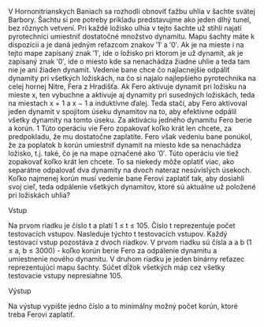 V Hornonitrianskych Baniach sa rozhodli obnoviť ťažbu uhlia v šachte svätej Barbory. Šachtu si pre potreby príkladu predstavujme ako jeden dlhý tunel, bez rôznych vetvení.
Pri každé ložisko ulhia v tejto šachte už stihli najatí pyrotechnici umiestniť dostatočné množstvo dynamitu. Mapu šachty máte k dispozícii a je daná jedným reťazcom znakov ′1′ a ′0′. Ak je na mieste i na tejto mape zapísaný znak ′1′, ide o ložisko pri ktorom je už dynamit, ak je zapísaný znak ′0′, ide o miesto kde sa nenachádza žiadne uhlie a teda tam nie je ani žiaden dynamit.
Vedenie bane chce čo najlacnejšie odpáliť dynamity pri všetkých ložiskách, na čo si najalo najlepšieho pyrotechnika na celej hornej Nitre, Fera z Hradišťa. Ak Fero aktivuje dynamit pri ložisku na mieste x, ten vybuchne a aktivuje aj dynamity pri susedných ložiskách, teda na miestach x + 1 a x − 1 a induktívne ďalej. Teda stačí, aby Fero aktivoval jeden dynamit v spojitom úseku dynamitov na to, aby efektívne odpálil všetky dynamity na tomto úseku. Za aktiváciu jedného dynamitu Fero berie a korún. 1 Túto operáciu vie Fero zopakovať koľko krát len chcete, za predpokladu, že mu dostatočne zaplatíte.
Fero však vedeniu bane ponúkol, že za poplatok b korún umiestniť dynamit na miesto kde sa nenachádza ložisko, t.j. také, čo je na mape označené ako ′0′. Túto operáciu vie tiež zopakovať koľko krát len chcete. To sa niekedy môže oplatiť viac, ako separátne odpalovať dva dynamity na dvoch nateraz nesúvislých úsekoch.
Koľko najmenej korún musí vedenie bane Ferovi zaplatiť tak, aby dosiahli svoj cieľ, teda odpálenie všetkých dynamitov, ktoré sú aktuálne už položené pri ložiskách uhlia?

Vstup

Na prvom riadku je číslo t a platí 1 ≤ t ≤ 105. Číslo t reprezentuje počet testovacích vstupov. Nasleduje týchto t testovacích vstupov.
Každý testovací vstup pozostáva z dvoch riadkov. V prvom riadku sú čísla a a b (1 ≤ a, b ≤ 3000) - koľko korún berie Fero za odpálenie dynamitu a umiestnenie nového dynamitu. V druhom riadku je jeden binárny reťazec reprezentujúci mapu šachty.
Súčet dĺžok všetkých máp cez všetky testovacie vstupy nepresiahne 105. 

Výstup

Na výstup vypíšte jedno číslo a to minimálny možný počet korún, ktoré treba Ferovi zaplatiť.
